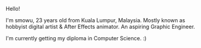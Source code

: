 Hello!

I'm smowu, 23 years old from Kuala Lumpur, Malaysia. 
Mostly known as hobbyist digital artist & After Effects animator.
An aspiring Graphic Engineer.

I'm currently getting my diploma in Computer Science. :)
